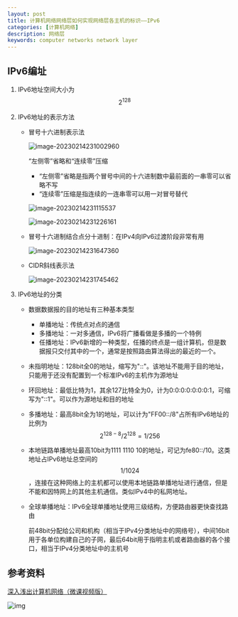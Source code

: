 ```yaml
---
layout: post
title: 计算机网络网络层如何实现网络层各主机的标识——IPv6
categories: [计算机网络]
description: 网络层
keywords: computer networks network layer
---
```


## IPv6编址

1. IPv6地址空间大小为$$2^{128}$$

2. IPv6地址的表示方法

   + 冒号十六进制表示法

     ![image-20230214231002960](https://wendaocsmaster.github.io/images/blog/image-20230214231002960.png)

     “左侧零”省略和“连续零”压缩

     + “左侧零”省略是指两个冒号中间的十六进制数中最前面的一串零可以省略不写
     + “连续零”压缩是指连续的一连串零可以用一对冒号替代

     ![image-20230214231115537](https://wendaocsmaster.github.io/images/blog/image-20230214231115537.png)

     ![image-20230214231226161](https://wendaocsmaster.github.io/images/blog/image-20230214231226161.png)
     
   + 冒号十六进制结合点分十进制：在IPv4向IPv6过渡阶段非常有用

     ![image-20230214231647360](https://wendaocsmaster.github.io/images/blog/image-20230214231647360.png)

   + CIDR斜线表示法

     ![image-20230214231745462](https://wendaocsmaster.github.io/images/blog/image-20230214231745462.png)

3. IPv6地址的分类

   + 数据数据报的目的地址有三种基本类型

     + 单播地址：传统点对点的通信
     + 多播地址：一对多通信，IPv6将广播看做是多播的一个特例
     + 任播地址：IPv6新增的一种类型，任播的终点是一组计算机，但是数据报只交付其中的一个，通常是按照路由算法得出的最近的一个。

   + 未指明地址：128bit全0的地址，缩写为"::"。该地址不能用于目的地址，只能用于还没有配置到一个标准IPv6的主机作为源地址

   + 环回地址：最低比特为1，其余127比特全为0，计为0:0:0:0:0:0:0:1，可缩写为"::1"。可以作为源地址和目的地址

   + 多播地址：最高8bit全为1的地址，可以计为"FF00::/8"占所有IPv6地址的比例为$$2^{128-8}/2^{128}=1/256$$

   + 本地链路单播地址最高10bit为1111 1110 10的地址，可记为fe80::/10。这类地址占IPv6地址总空间的$$1/1024$$，连接在这种网络上的主机都可以使用本地链路单播地址进行通信，但是不能和因特网上的其他主机通信。类似IPv4中的私网地址。

   + 全球单播地址：IPv6全球单播地址使用三级结构，方便路由器更快查找路由

     前48bit分配给公司和机构（相当于IPv4分类地址中的网络号），中间16bit用于各单位构建自己的子网，最后64bit用于指明主机或者路由器的各个接口，相当于IPv4分类地址中的主机号

## 参考资料

[深入浅出计算机网络（微课视频版）](http://www.tup.tsinghua.edu.cn/booksCenter/book_09342101.html)

![img](https://wendaocsmaster.github.io/images/blog/093421-01.jpg)
